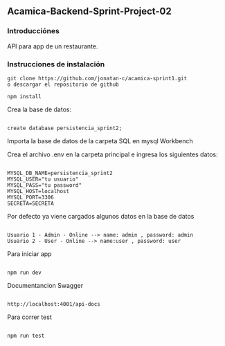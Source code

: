 ## Acamica-Backend-Sprint-Project-02

### Introducciónes

API para app de un restaurante.

### Instrucciones de instalación

```
git clone https://github.com/jonatan-c/acamica-sprint1.git
o descargar el repositorio de github
```

```
npm install

```

Crea la base de datos:

```

create database persistencia_sprint2;

```

Importa la base de datos de la carpeta SQL en mysql Workbench

Crea el archivo .env en la carpeta principal e ingresa los siguientes datos:

```

MYSQL_DB_NAME=persistencia_sprint2
MYSQL_USER="tu usuario"
MYSQL_PASS="tu password"
MYSQL_HOST=localhost
MYSQL_PORT=3306
SECRETA=SECRETA

```

Por defecto ya viene cargados algunos datos en la base de datos

```

Usuario 1 - Admin - Online --> name: admin , password: admin
Usuario 2 - User - Online --> name:user , password: user

```

Para iniciar app

```

npm run dev

```

Documentancion Swagger

```

http://localhost:4001/api-docs

```

Para correr test

```

npm run test

```
